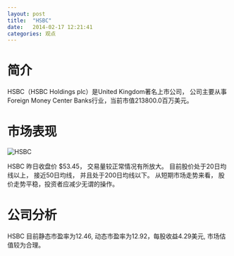 ```yaml
---
layout: post
title:  "HSBC"
date:   2014-02-17 12:21:41
categories: 观点
---
```


# 简介
HSBC（HSBC Holdings plc）是United Kingdom著名上市公司，
公司主要从事Foreign Money Center Banks行业，当前市值213800.0百万美元。

# 市场表现

![HSBC](http://finviz.com/chart.ashx?t=HSBC&ty=c&ta=1&p=d&s=l)

HSBC 昨日收盘价 $53.45，
交易量较正常情况有所放大。
目前股价处于20日均线以上，
接近50日均线，
并且处于200日均线以下。
从短期市场走势来看，
股价走势平稳，投资者应减少无谓的操作。

# 公司分析
HSBC 目前静态市盈率为12.46, 动态市盈率为12.92，每股收益4.29美元,
市场估值较为合理。
